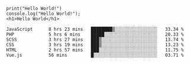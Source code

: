 
```shell
print("Hello World!")
console.log("Hello World!");
<h1>Hello World</h1>
```

<!--START_SECTION:waka-->

```text
JavaScript      8 hrs 23 mins   ████████▒░░░░░░░░░░░░░░░░   33.34 %
PHP             5 hrs 6 mins    █████░░░░░░░░░░░░░░░░░░░░   20.33 %
SCSS            3 hrs 27 mins   ███▒░░░░░░░░░░░░░░░░░░░░░   13.74 %
CSS             3 hrs 19 mins   ███▒░░░░░░░░░░░░░░░░░░░░░   13.23 %
HTML            2 hrs 57 mins   ███░░░░░░░░░░░░░░░░░░░░░░   11.75 %
Vue.js          56 mins         █░░░░░░░░░░░░░░░░░░░░░░░░   03.71 %
```

<!--END_SECTION:waka-->

<!--unk0e-->
